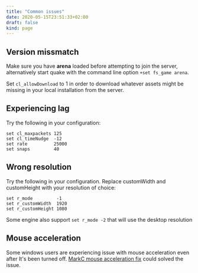 ```yaml
---
title: "Common issues"
date: 2020-05-15T23:51:33+02:00
draft: false
kind: page
---
```


## Version missmatch

Make sure you have **arena** loaded before attempting to join the server, alternatively start quake with the command line option `+set fs_game arena`.

Set `cl_allowDownload` to 1 in order to download whatever assets might be missing in your local installation from the server.

## Experiencing lag

Try the following in your configuration:

```
set cl_maxpackets 125
set cl_timeNudge  -12
set rate          25000
set snaps         40
```

## Wrong resolution

Try the following in your configuration. Replace customWidth and customHeight with your resolution of choice:

```
set r_mode         -1
set r_customWidth  1920
set r_customHeight 1080
```

Some engine also support `set r_mode -2` that will use the desktop resolution

## Mouse acceleration

Some windows users are experiencing issue with mouse acceleration even after It's been turned off. [MarkC mouse acceleration fix](https://donewmouseaccel.blogspot.com/2010/03/markc-windows-7-mouse-acceleration-fix.html) could solved the issue.
